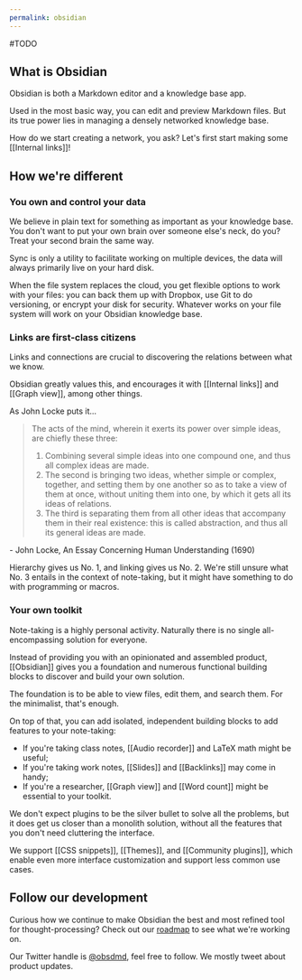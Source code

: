 ```yaml
---
permalink: obsidian
---
```

#TODO
## What is Obsidian

Obsidian is both a Markdown editor and a knowledge base app.

Used in the most basic way, you can edit and preview Markdown files. But its true power lies in managing a densely networked knowledge base.

How do we start creating a network, you ask? Let's first start making some [[Internal links]]!

## How we're different

### You own and control your data

We believe in plain text for something as important as your knowledge base. You don't want to put your own brain over someone else's neck, do you? Treat your second brain the same way.

Sync is only a utility to facilitate working on multiple devices, the data will always primarily live on your hard disk.

When the file system replaces the cloud, you get flexible options to work with your files: you can back them up with Dropbox, use Git to do versioning, or encrypt your disk for security. Whatever works on your file system will work on your Obsidian knowledge base.

### Links are first-class citizens

Links and connections are crucial to discovering the relations between what we know.

Obsidian greatly values this, and encourages it with [[Internal links]] and [[Graph view]], among other things.

As John Locke puts it...

> The acts of the mind, wherein it exerts its power over simple ideas, are chiefly these three:
>
> 1. Combining several simple ideas into one compound one, and thus all complex ideas are made.
> 2. The second is bringing two ideas, whether simple or complex, together, and setting them by one another so as to take a view of them at once, without uniting them into one, by which it gets all its ideas of relations.
> 3. The third is separating them from all other ideas that accompany them in their real existence: this is called abstraction, and thus all its general ideas are made.

 \- John Locke, An Essay Concerning Human Understanding (1690)

Hierarchy gives us No. 1, and linking gives us No. 2. We're still unsure what No. 3 entails in the context of note-taking, but it might have something to do with programming or macros.

### Your own toolkit

Note-taking is a highly personal activity. Naturally there is no single all-encompassing solution for everyone.

Instead of providing you with an opinionated and assembled product, [[Obsidian]] gives you a foundation and numerous functional building blocks  to discover and build your own solution.

The foundation is to be able to view files, edit them, and search them. For the minimalist, that's enough.

On top of that, you can add isolated, independent building blocks to add features to your note-taking:

- If you're taking class notes, [[Audio recorder]] and LaTeX math might be useful;
- If you're taking work notes, [[Slides]] and [[Backlinks]] may come in handy;
- If you're a researcher, [[Graph view]] and [[Word count]] might be essential to your toolkit.

We don't expect plugins to be the silver bullet to solve all the problems, but it does get us closer than a monolith solution, without all the features that you don't need cluttering the interface.

We support [[CSS snippets]], [[Themes]], and [[Community plugins]], which enable even more interface customization and support less common use cases.

## Follow our development

Curious how we continue to make Obsidian the best and most refined tool for thought-processing? Check out our [roadmap](https://obsidian.md/roadmap/) to see what we're working on.

Our Twitter handle is [@obsdmd](https://twitter.com/obsdmd), feel free to follow. We mostly tweet about product updates.
